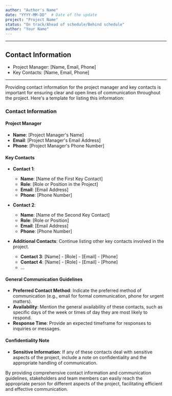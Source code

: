 ```yaml
---
author: "Author's Name"
date: "YYYY-MM-DD"  # Date of the update
project: "Project Name"
status: "On track/Ahead of schedule/Behind schedule"
author: "Your Name"
---
```

---
## Contact Information

- Project Manager: [Name, Email, Phone]
- Key Contacts: [Name, Email, Phone]

---
Providing contact information for the project manager and key contacts is important for ensuring clear and open lines of communication throughout the project. Here's a template for listing this information:

### Contact Information

#### Project Manager
- **Name**: [Project Manager's Name]
- **Email**: [Project Manager's Email Address]
- **Phone**: [Project Manager's Phone Number]

#### Key Contacts
- **Contact 1**:
  - **Name**: [Name of the First Key Contact]
  - **Role**: [Role or Position in the Project]
  - **Email**: [Email Address]
  - **Phone**: [Phone Number]

- **Contact 2**:
  - **Name**: [Name of the Second Key Contact]
  - **Role**: [Role or Position]
  - **Email**: [Email Address]
  - **Phone**: [Phone Number]

- **Additional Contacts**: Continue listing other key contacts involved in the project.
  - **Contact 3**: [Name] - [Role] - [Email] - [Phone]
  - **Contact 4**: [Name] - [Role] - [Email] - [Phone]
  - ...

#### General Communication Guidelines
- **Preferred Contact Method**: Indicate the preferred method of communication (e.g., email for formal communication, phone for urgent matters).
- **Availability**: Mention the general availability of these contacts, such as specific days of the week or times of day they are most likely to respond.
- **Response Time**: Provide an expected timeframe for responses to inquiries or messages.

#### Confidentiality Note
- **Sensitive Information**: If any of these contacts deal with sensitive aspects of the project, include a note on confidentiality and the appropriate handling of communication.

By providing comprehensive contact information and communication guidelines, stakeholders and team members can easily reach the appropriate person for different aspects of the project, facilitating efficient and effective communication.